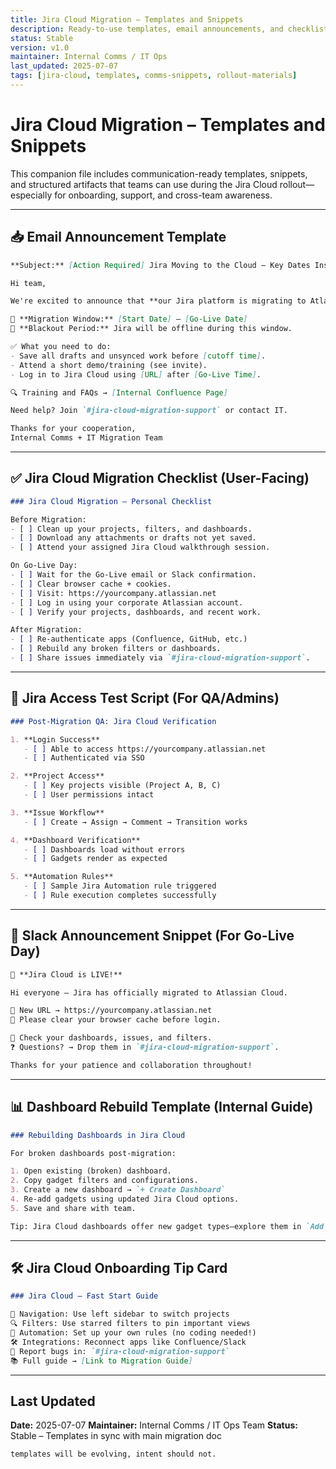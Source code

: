 ```yaml
---
title: Jira Cloud Migration – Templates and Snippets
description: Ready-to-use templates, email announcements, and checklist snippets to support Jira Cloud rollout communications and user onboarding.
status: Stable
version: v1.0
maintainer: Internal Comms / IT Ops
last_updated: 2025-07-07
tags: [jira-cloud, templates, comms-snippets, rollout-materials]
---
```


# Jira Cloud Migration – Templates and Snippets

This companion file includes communication-ready templates, snippets, and structured artifacts that teams can use during the Jira Cloud rollout—especially for onboarding, support, and cross-team awareness.

---

## 📥 Email Announcement Template

```markdown
**Subject:** [Action Required] Jira Moving to the Cloud – Key Dates Inside

Hi team,

We're excited to announce that **our Jira platform is migrating to Atlassian Cloud** to improve performance, accessibility, and collaboration across teams.

📅 **Migration Window:** [Start Date] – [Go-Live Date]  
🛑 **Blackout Period:** Jira will be offline during this window.

✅ What you need to do:
- Save all drafts and unsynced work before [cutoff time].
- Attend a short demo/training (see invite).
- Log in to Jira Cloud using [URL] after [Go-Live Time].

🔍 Training and FAQs → [Internal Confluence Page]

Need help? Join `#jira-cloud-migration-support` or contact IT.

Thanks for your cooperation,  
Internal Comms + IT Migration Team
````

---

## ✅ Jira Cloud Migration Checklist (User-Facing)

```markdown
### Jira Cloud Migration – Personal Checklist

Before Migration:
- [ ] Clean up your projects, filters, and dashboards.
- [ ] Download any attachments or drafts not yet saved.
- [ ] Attend your assigned Jira Cloud walkthrough session.

On Go-Live Day:
- [ ] Wait for the Go-Live email or Slack confirmation.
- [ ] Clear browser cache + cookies.
- [ ] Visit: https://yourcompany.atlassian.net
- [ ] Log in using your corporate Atlassian account.
- [ ] Verify your projects, dashboards, and recent work.

After Migration:
- [ ] Re-authenticate apps (Confluence, GitHub, etc.)
- [ ] Rebuild any broken filters or dashboards.
- [ ] Share issues immediately via `#jira-cloud-migration-support`.
```

---

## 🧪 Jira Access Test Script (For QA/Admins)

```markdown
### Post-Migration QA: Jira Cloud Verification

1. **Login Success**
   - [ ] Able to access https://yourcompany.atlassian.net
   - [ ] Authenticated via SSO

2. **Project Access**
   - [ ] Key projects visible (Project A, B, C)
   - [ ] User permissions intact

3. **Issue Workflow**
   - [ ] Create → Assign → Comment → Transition works

4. **Dashboard Verification**
   - [ ] Dashboards load without errors
   - [ ] Gadgets render as expected

5. **Automation Rules**
   - [ ] Sample Jira Automation rule triggered
   - [ ] Rule execution completes successfully
```

---

## 🔄 Slack Announcement Snippet (For Go-Live Day)

```markdown
🚀 **Jira Cloud is LIVE!**

Hi everyone – Jira has officially migrated to Atlassian Cloud.

🔗 New URL → https://yourcompany.atlassian.net  
🔄 Please clear your browser cache before login.

🔧 Check your dashboards, issues, and filters.  
❓ Questions? → Drop them in `#jira-cloud-migration-support`.

Thanks for your patience and collaboration throughout!
```

---

## 📊 Dashboard Rebuild Template (Internal Guide)

```markdown
### Rebuilding Dashboards in Jira Cloud

For broken dashboards post-migration:

1. Open existing (broken) dashboard.
2. Copy gadget filters and configurations.
3. Create a new dashboard → `+ Create Dashboard`
4. Re-add gadgets using updated Jira Cloud options.
5. Save and share with team.

Tip: Jira Cloud dashboards offer new gadget types—explore them in `Add Gadget > New Layouts`.
```

---

## 🛠 Jira Cloud Onboarding Tip Card

```markdown
### Jira Cloud – Fast Start Guide

🧭 Navigation: Use left sidebar to switch projects  
🔍 Filters: Use starred filters to pin important views  
🤖 Automation: Set up your own rules (no coding needed!)  
🛠 Integrations: Reconnect apps like Confluence/Slack  
🔄 Report bugs in: `#jira-cloud-migration-support`  
📚 Full guide → [Link to Migration Guide]
```

---

## Last Updated

**Date:** 2025-07-07
**Maintainer:** Internal Comms / IT Ops Team
**Status:** Stable – Templates in sync with main migration doc

```
templates will be evolving, intent should not.
```
